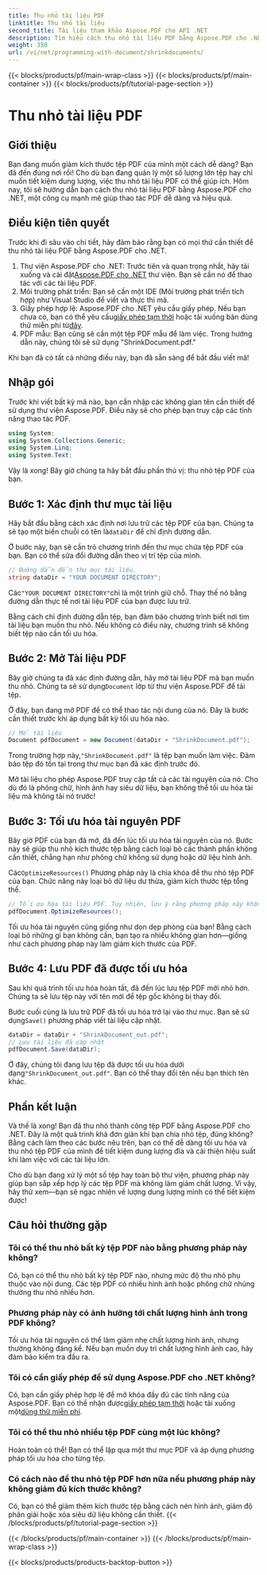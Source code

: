 ```yaml
---
title: Thu nhỏ tài liệu PDF
linktitle: Thu nhỏ tài liệu
second_title: Tài liệu tham khảo Aspose.PDF cho API .NET
description: Tìm hiểu cách thu nhỏ tài liệu PDF bằng Aspose.PDF cho .NET trong hướng dẫn từng bước này. Tối ưu hóa tài nguyên PDF và giảm kích thước tệp mà không ảnh hưởng đến chất lượng.
weight: 350
url: /vi/net/programming-with-document/shrinkdocuments/
---
```


{{< blocks/products/pf/main-wrap-class >}}
{{< blocks/products/pf/main-container >}}
{{< blocks/products/pf/tutorial-page-section >}}

# Thu nhỏ tài liệu PDF

## Giới thiệu

Bạn đang muốn giảm kích thước tệp PDF của mình một cách dễ dàng? Bạn đã đến đúng nơi rồi! Cho dù bạn đang quản lý một số lượng lớn tệp hay chỉ muốn tiết kiệm dung lượng, việc thu nhỏ tài liệu PDF có thể giúp ích. Hôm nay, tôi sẽ hướng dẫn bạn cách thu nhỏ tài liệu PDF bằng Aspose.PDF cho .NET, một công cụ mạnh mẽ giúp thao tác PDF dễ dàng và hiệu quả.

## Điều kiện tiên quyết

Trước khi đi sâu vào chi tiết, hãy đảm bảo rằng bạn có mọi thứ cần thiết để thu nhỏ tài liệu PDF bằng Aspose.PDF cho .NET.

1.  Thư viện Aspose.PDF cho .NET: Trước tiên và quan trọng nhất, hãy tải xuống và cài đặt[Aspose.PDF cho .NET](https://releases.aspose.com/pdf/net/) thư viện. Bạn sẽ cần nó để thao tác với các tài liệu PDF.
2. Môi trường phát triển: Bạn sẽ cần một IDE (Môi trường phát triển tích hợp) như Visual Studio để viết và thực thi mã.
3.  Giấy phép hợp lệ: Aspose.PDF cho .NET yêu cầu giấy phép. Nếu bạn chưa có, bạn có thể yêu cầu[giấy phép tạm thời](https://purchase.aspose.com/temporary-license/) hoặc tải xuống bản dùng thử miễn phí từ[đây](https://releases.aspose.com/).
4. PDF mẫu: Bạn cũng sẽ cần một tệp PDF mẫu để làm việc. Trong hướng dẫn này, chúng tôi sẽ sử dụng "ShrinkDocument.pdf."

Khi bạn đã có tất cả những điều này, bạn đã sẵn sàng để bắt đầu viết mã!


## Nhập gói

Trước khi viết bất kỳ mã nào, bạn cần nhập các không gian tên cần thiết để sử dụng thư viện Aspose.PDF. Điều này sẽ cho phép bạn truy cập các tính năng thao tác PDF.

```csharp
using System;
using System.Collections.Generic;
using System.Linq;
using System.Text;
```

Vậy là xong! Bây giờ chúng ta hãy bắt đầu phần thú vị: thu nhỏ tệp PDF của bạn.

## Bước 1: Xác định thư mục tài liệu

 Hãy bắt đầu bằng cách xác định nơi lưu trữ các tệp PDF của bạn. Chúng ta sẽ tạo một biến chuỗi có tên là`dataDir` để chỉ định đường dẫn.

Ở bước này, bạn sẽ cần trỏ chương trình đến thư mục chứa tệp PDF của bạn. Bạn có thể sửa đổi đường dẫn theo vị trí tệp của mình.

```csharp
// Đường dẫn đến thư mục tài liệu.
string dataDir = "YOUR DOCUMENT DIRECTORY";
```

 Các`"YOUR DOCUMENT DIRECTORY"`chỉ là một trình giữ chỗ. Thay thế nó bằng đường dẫn thực tế nơi tài liệu PDF của bạn được lưu trữ.

Bằng cách chỉ định đường dẫn tệp, bạn đảm bảo chương trình biết nơi tìm tài liệu bạn muốn thu nhỏ. Nếu không có điều này, chương trình sẽ không biết tệp nào cần tối ưu hóa.


## Bước 2: Mở Tài liệu PDF

 Bây giờ chúng ta đã xác định đường dẫn, hãy mở tài liệu PDF mà bạn muốn thu nhỏ. Chúng ta sẽ sử dụng`Document` lớp từ thư viện Aspose.PDF để tải tệp.

Ở đây, bạn đang mở PDF để có thể thao tác nội dung của nó. Đây là bước cần thiết trước khi áp dụng bất kỳ tối ưu hóa nào.

```csharp
// Mở tài liệu
Document pdfDocument = new Document(dataDir + "ShrinkDocument.pdf");
```

 Trong trường hợp này,`"ShrinkDocument.pdf"` là tệp bạn muốn làm việc. Đảm bảo tệp đó tồn tại trong thư mục bạn đã xác định trước đó.

Mở tài liệu cho phép Aspose.PDF truy cập tất cả các tài nguyên của nó. Cho dù đó là phông chữ, hình ảnh hay siêu dữ liệu, bạn không thể tối ưu hóa tài liệu mà không tải nó trước!

## Bước 3: Tối ưu hóa tài nguyên PDF

Bây giờ PDF của bạn đã mở, đã đến lúc tối ưu hóa tài nguyên của nó. Bước này sẽ giúp thu nhỏ kích thước tệp bằng cách loại bỏ các thành phần không cần thiết, chẳng hạn như phông chữ không sử dụng hoặc dữ liệu hình ảnh.

 Các`OptimizeResources()` Phương pháp này là chìa khóa để thu nhỏ tệp PDF của bạn. Chức năng này loại bỏ dữ liệu dư thừa, giảm kích thước tệp tổng thể.

```csharp
// Tối ưu hóa tài liệu PDF. Tuy nhiên, lưu ý rằng phương pháp này không đảm bảo thu nhỏ tài liệu
pdfDocument.OptimizeResources();
```

Tối ưu hóa tài nguyên cũng giống như dọn dẹp phòng của bạn! Bằng cách loại bỏ những gì bạn không cần, bạn tạo ra nhiều không gian hơn—giống như cách phương pháp này làm giảm kích thước của PDF.

## Bước 4: Lưu PDF đã được tối ưu hóa

Sau khi quá trình tối ưu hóa hoàn tất, đã đến lúc lưu tệp PDF mới nhỏ hơn. Chúng ta sẽ lưu tệp này với tên mới để tệp gốc không bị thay đổi.

 Bước cuối cùng là lưu trữ PDF đã tối ưu hóa trở lại vào thư mục. Bạn sẽ sử dụng`Save()` phương pháp viết tài liệu cập nhật.

```csharp
dataDir = dataDir + "ShrinkDocument_out.pdf";
// Lưu tài liệu đã cập nhật
pdfDocument.Save(dataDir);
```

 Ở đây, chúng tôi đang lưu tệp đã được tối ưu hóa dưới dạng`"ShrinkDocument_out.pdf"`. Bạn có thể thay đổi tên nếu bạn thích tên khác.

## Phần kết luận

Và thế là xong! Bạn đã thu nhỏ thành công tệp PDF bằng Aspose.PDF cho .NET. Đây là một quá trình khá đơn giản khi bạn chia nhỏ tệp, đúng không? Bằng cách làm theo các bước nêu trên, bạn có thể dễ dàng tối ưu hóa và thu nhỏ tệp PDF của mình để tiết kiệm dung lượng đĩa và cải thiện hiệu suất khi làm việc với các tài liệu lớn.

Cho dù bạn đang xử lý một số tệp hay toàn bộ thư viện, phương pháp này giúp bạn sắp xếp hợp lý các tệp PDF mà không làm giảm chất lượng. Vì vậy, hãy thử xem—bạn sẽ ngạc nhiên về lượng dung lượng mình có thể tiết kiệm được!

## Câu hỏi thường gặp

### Tôi có thể thu nhỏ bất kỳ tệp PDF nào bằng phương pháp này không?
Có, bạn có thể thu nhỏ bất kỳ tệp PDF nào, nhưng mức độ thu nhỏ phụ thuộc vào nội dung. Các tệp PDF có nhiều hình ảnh hoặc phông chữ nhúng thường thu nhỏ nhiều hơn.

### Phương pháp này có ảnh hưởng tới chất lượng hình ảnh trong PDF không?
Tối ưu hóa tài nguyên có thể làm giảm nhẹ chất lượng hình ảnh, nhưng thường không đáng kể. Nếu bạn muốn duy trì chất lượng hình ảnh cao, hãy đảm bảo kiểm tra đầu ra.

### Tôi có cần giấy phép để sử dụng Aspose.PDF cho .NET không?
Có, bạn cần giấy phép hợp lệ để mở khóa đầy đủ các tính năng của Aspose.PDF. Bạn có thể nhận được[giấy phép tạm thời](https://purchase.aspose.com/temporary-license/) hoặc tải xuống một[dùng thử miễn phí](https://releases.aspose.com/).

### Tôi có thể thu nhỏ nhiều tệp PDF cùng một lúc không?
Hoàn toàn có thể! Bạn có thể lặp qua một thư mục PDF và áp dụng phương pháp tối ưu hóa cho từng tệp.

### Có cách nào để thu nhỏ tệp PDF hơn nữa nếu phương pháp này không giảm đủ kích thước không?
Có, bạn có thể giảm thêm kích thước tệp bằng cách nén hình ảnh, giảm độ phân giải hoặc xóa siêu dữ liệu không cần thiết.
{{< /blocks/products/pf/tutorial-page-section >}}

{{< /blocks/products/pf/main-container >}}
{{< /blocks/products/pf/main-wrap-class >}}

{{< blocks/products/products-backtop-button >}}
